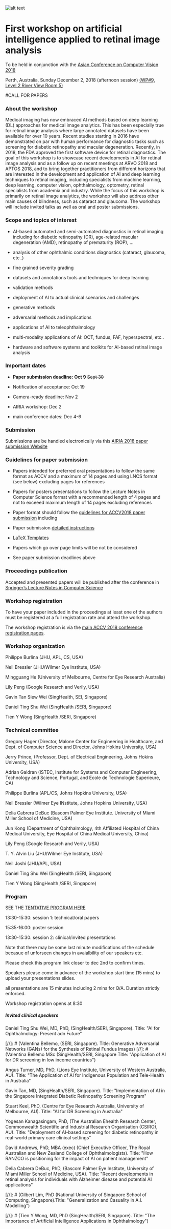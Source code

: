 ![alt text](https://resvirtualis.github.io/airia2018/AIRIA_4.png "Logo AIRIA")




# First workshop on artificial intelligence applied to retinal image analysis 


To be held in conjunction with the 
[Asian Conference on Computer Vision 2018](http://accv2018.net)

Perth, Australia, Sunday December 2, 2018 (afternoon session)
[(WP#9, Level 2 River View
Room 5)](http://accv2018.net/program/#workshops)

 

#CALL FOR PAPERS

### About the workshop

Medical imaging has now embraced AI methods based on deep learning (DL) approaches for medical image analytics. This has been especially true for retinal image analysis where large annotated datasets have been available for over 10 years. Recent studies starting in  2016 have demonstrated on par with human performance for diagnostic tasks such as screening for diabetic retinopathy and macular degeneration. Recently, in 2018, the FDA approved the first software device for retinal diagnostics. The goal of this workshop is to showcase recent developments in AI for retinal image analysis and as a follow up on recent meetings at ARVO 2018 and APTOS 2018, and to bring together practitioners from different horizons that are interested in the development and application of AI and deep learning techniques to retinal imaging, including specialists from machine learning, deep learning, computer vision, ophthalmology, optometry, retinal specialists from academia and industry. While the focus of this workshop is primarily on retinal image analytics, the workshop will also address other main causes of blindness, such as cataract and glaucoma. The workshop will include invited talks as well as oral and poster submissions.

 

### Scope and topics of interest

- AI-based automated and semi-automated diagnostics in retinal imaging including for diabetic retinopathy (DR), age-related macular degeneration (AMD), retinopathy of prematurity (ROP), ...


- analysis of other ophthalmic conditions diagnostics (cataract, glaucoma, etc..)

- fine grained severity grading

- datasets and annotations tools and techniques for deep learning

- validation methods

- deployment of AI to actual clinical scenarios and challenges

- generative methods

- adversarial methods and implications

- applications of AI to teleophthalmology

- multi-modality applications of AI: OCT, fundus, FAF, hyperspectral, etc..

- hardware and software systems and toolkits for AI-based retinal image analysis

 

 

### Important dates

- **Paper submission deadline:  Oct 9**  <s> Sept 30 </s>  

- Notification of acceptance:   Oct 19

- Camera-ready deadline:     Nov 2

- AIRIA  workshop: Dec 2

- main conference dates: Dec 4-6

### Submission 

Submissions are be handled electronically via this [AIRIA 2018 paper submission Website](https://cmt3.research.microsoft.com/AIRIA2018/)

### Guidelines for paper submission

- Papers intended for preferred oral presentations to follow the same format as ACCV and a maximum of 14 pages and using LNCS format (see below) excluding pages for references

- Papers for posters presentations to follow the Lecture Notes in Computer Science format with a recommended length of 4 pages and not to exceeed maximum length of 14 pages excluding references


- Paper format should follow the [guidelines for ACCV2018 paper submission](http://accv2018.net/call-for-papers/#guidelines) including




 - Paper submission [detailed instructions](http://accv2018.net/wp-content/uploads/accv2018submission.pdf) 

 - [LaTeX Templates](https://aiaesthetics.github.io/accv2018kit.zip)


 - Papers which go over page limits will be not be considered

- See paper submission deadlines above

### Proceedings publication ####

Accepted and presented papers will be published after the conference in [Springer’s Lecture Notes in Computer Science](https://www.springer.com/gp/computer-science/lncs?countryChanged=true)

### Workshop registration

To have your paper included in the proceedings at least one of the authors must be registered at a full registration rate and attend the workshop.

The workshop registration is via the [main ACCV 2018 conference registration pages](http://accv2018.net/attending/#_registration).

 

### Workshop organization

Philippe Burlina  (JHU, APL, CS, USA)

Neil Bressler (JHU/Wilmer Eye Institute, USA)

Mingguang He (University of Melbourne, Centre for Eye Research Australia)

Lily Peng (Google Research and Verily, USA)

Gavin Tan Siew Wei (SingHealth, SEI, Singapore)

Daniel Ting Shu Wei (SingHealth /SERI, Singapore)

Tien Y Wong (SingHealth /SERI, Singapore)

 

### Technical committee

Gregory Hager (Director, Malone Center for Engineering in Healthcare, and Dept. of Computer Science and Director, Johns Hokins University, USA)

Jerry Prince, (Professor, Dept. of Electrical Engineering, Johns Hokins University, USA)

Adrian Galdran (ISTEC, Institute for Systems and Computer Engineering, Technology and Science, Portugal, and Ecole de Technologie Superieure, CA)

Philippe Burlina (APL/CS, Johns Hopkins University, USA)

Neil Bressler (Wilmer Eye INstitute, Johns Hopkins University, USA)

Delia Cabrera DeBuc (Bascom Palmer Eye Institute.
University of Miami Miller School of Medicine, USA)

Jun Kong (Department of Ophthalmology, 4th Affiliated Hospital of China Medical University, Eye Hospital of China Medical University, China)

Lily Peng (Google Research and Verily, USA)

T. Y. Alvin Liu (JHU/Wilmer Eye Institute, USA)

Neil Joshi (JHU/APL, USA)

Daniel Ting Shu Wei (SingHealth /SERI, Singapore)

Tien Y Wong (SingHealth /SERI, Singapore)

### Program


SEE THE [TENTATIVE PROGRAM HERE](./AIRIA2018/AIRIA2018_PROGRAM.pdf)

13:30-15:30: session 1: technical/oral papers

15:35-16:00: poster session

13:30-15:30: session 2: clinical/invited presentations



Note that there may be some last minute modifications of the schedule becasue of unforseen changes in avaialbility of our speakers etc. 

Please check this program link closer to dec 2nd to confirm times. 

Speakers please come in advance of the workshop start time (15 mins) to upload your presentations slides.

all presentations are 15 minutes including 2 mins for Q/A. Duration strictly enforced.

Workshop registration opens at 8:30


##### Invited clinical speakers

Daniel Ting Shu Wei, MD, PhD, (SingHealth/SERI, Singapore).
Title: "AI for Ophthalmology: Present adn Future"
 
[//]: # (Valentina Bellemo, (SERI, Singapore). Title: Generative Adversarial Networks (GANs) for the Synthesis of Retinal Fundus Images)
[//]: # (Valentina Bellemo MSc (SingHealth/SERI, Singapore Title: "Application of AI for DR screening in low income countries")
 
Angus Turner, MD, PhD, (Lions Eye Institute, University of Western Australia, AU).
Title: "The Application of AI for Indigenous Population and Tele-Health in Australia"
 
Gavin Tan, MD, (SingHealth/SERI, Singapore).
Title: "Implementation of AI in the Singapore Integrated Diabetic Retinopathy Screening Program"
 
Stuart Keel, PhD, (Centre for Eye Research Australia, University of Melbourne, AU).
Title: "AI for DR Screening in Australia"
 
Yogesan Kanagasingam, PhD, (The Australian Ehealth Research Center, Commonwealth Scientific and Industrial Research Organisation (CSIRO), AU).
Title: "Deployment of AI-based screening for diabetic retinopathy in real-world primary care clinical settings"
 
 
David Andrews, PhD, MBA (exec) (Chief Executive Officer, The Royal Australian and New Zealand College of Ophthalmologists).
Title: "How RANZCO is positioning for the impact of AI on patient management"

Delia Cabrera DeBuc, PhD, (Bascom Palmer Eye Institute,
University of Miami Miller School of Medicine, USA).
Title: "Recent developments in retinal analysis for individuals with Alzheimer disease and potential AI applications"
 
[//]: # (Gilbert Lim, PhD (National University of Singapore School of Computing, Singapore).Title: "Generalization and Casuality in A.I. Modelling")
 
[//]: # (Tien Y Wong, MD, PhD (SingHealth/SERI, Singapore). Title: "The Importance of Artificial Intelligence Applications in Ophthalmology")






